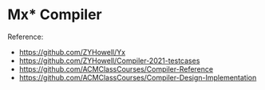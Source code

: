 # Mx* Compiler

Reference:
+ https://github.com/ZYHowell/Yx
+ https://github.com/ZYHowell/Compiler-2021-testcases
+ https://github.com/ACMClassCourses/Compiler-Reference
+ https://github.com/ACMClassCourses/Compiler-Design-Implementation
